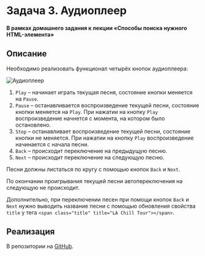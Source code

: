 # Задача 3. Аудиоплеер

#### В рамках домашнего задания к лекции «Способы поиска нужного HTML-элемента»

## Описание

Необходимо реализовать функционал четырёх кнопок аудиоплеера:

![Аудиоплеер](./res/audioplayer.png)

1. `Play` – начинает играть текущая песня, состояние кнопки меняется на `Pause`.
2. `Pause` – останавливается воспроизведение текущей песни, состояние кнопки меняется на `Play`. При нажатии на кнопку `Play` воспроизведение начнется с момента, на котором было остановлено.
3. `Stop` – останавливает воспроизведение текущей песни, состояние кнопки не меняется. При нажатии на кнопку `Play` воспроизведение начинается с начала песни.
4. `Back` – происходит переключение на предыдущую песню.
5. `Next` – происходит переключение на следующую песню.

Песни должны листаться по кругу с помощью кнопок `Back` и `Next`.

По окончании проигрывания текущей песни автопереключения на следующую не происходит.

Дополнительно, при переключении песен при помощи кнопок `Back` и `Next` нужно выводить название песни с помощью обновления свойства `title` у тега `<span class="title" title="LA Chill Tour"></span>`.

## Реализация

В репозитории на [GitHub](https://github.com/malubimcev/hj-homeworks/tree/master/html-element-collection/audioplayer).
